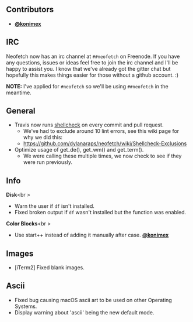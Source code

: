 ## Contributors

- **[@konimex](https://github.com/konimex)**

## IRC

Neofetch now has an irc channel at `##neofetch` on Freenode. If you have any questions, issues or ideas feel free to join the irc channel and I'll be happy to assist you. I know that we've already got the gitter chat but hopefully this makes things easier for those without a github account. :)

**NOTE:** I've applied for `#neofetch` so we'll be using `##neofetch` in the meantime.


## General

- Travis now runs [shellcheck](https://github.com/koalaman/shellcheck) on every commit and pull request.
    - We've had to exclude around 10 lint errors, see this wiki page for why we did this:
    - https://github.com/dylanaraps/neofetch/wiki/Shellcheck-Exclusions
- Optimize usage of get_de(), get_wm() and get_term().
    - We were calling these multiple times, we now check to see if they were run previously.


## Info

**Disk**<br \>

- Warn the user if `df` isn't installed.
- Fixed broken output if `df` wasn't installed but the function was enabled.

**Color Blocks**<br \>

- Use start++ instead of adding it manually after case. **[@konimex](https://github.com/konimex)**

## Images

- [iTerm2] Fixed blank images.


## Ascii

- Fixed bug causing macOS ascii art to be used on other Operating Systems.
- Display warning about 'ascii' being the new default mode.

